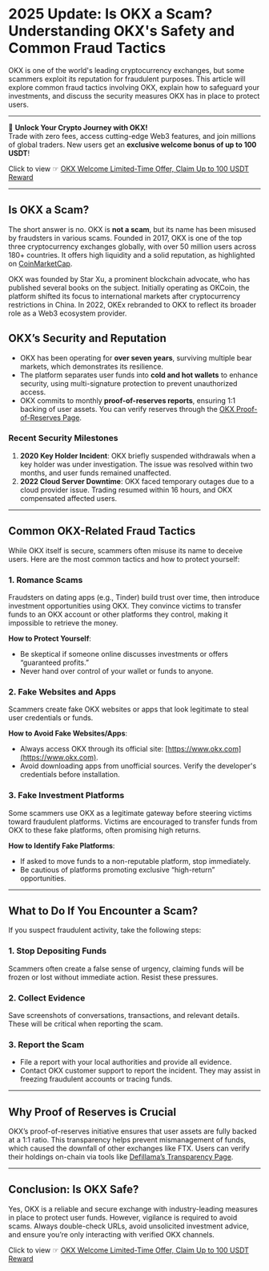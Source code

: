 # 2025 Update: Is OKX a Scam? Understanding OKX's Safety and Common Fraud Tactics

OKX is one of the world's leading cryptocurrency exchanges, but some scammers exploit its reputation for fraudulent purposes. This article will explore common fraud tactics involving OKX, explain how to safeguard your investments, and discuss the security measures OKX has in place to protect users.

---

🚀 **Unlock Your Crypto Journey with OKX!**  
Trade with zero fees, access cutting-edge Web3 features, and join millions of global traders. New users get an **exclusive welcome bonus of up to 100 USDT**!  

Click to view ☞ [OKX Welcome Limited-Time Offer, Claim Up to 100 USDT Reward](https://bit.ly/OKXe)

---

## Is OKX a Scam?

The short answer is no. OKX is **not a scam**, but its name has been misused by fraudsters in various scams. Founded in 2017, OKX is one of the top three cryptocurrency exchanges globally, with over 50 million users across 180+ countries. It offers high liquidity and a solid reputation, as highlighted on [CoinMarketCap](https://coinmarketcap.com/rankings/exchanges/).

OKX was founded by Star Xu, a prominent blockchain advocate, who has published several books on the subject. Initially operating as OKCoin, the platform shifted its focus to international markets after cryptocurrency restrictions in China. In 2022, OKEx rebranded to OKX to reflect its broader role as a Web3 ecosystem provider.

## OKX’s Security and Reputation

- OKX has been operating for **over seven years**, surviving multiple bear markets, which demonstrates its resilience.
- The platform separates user funds into **cold and hot wallets** to enhance security, using multi-signature protection to prevent unauthorized access.
- OKX commits to monthly **proof-of-reserves reports**, ensuring 1:1 backing of user assets. You can verify reserves through the [OKX Proof-of-Reserves Page](https://www.okx.com/proof-of-reserves).

### Recent Security Milestones

1. **2020 Key Holder Incident**: OKX briefly suspended withdrawals when a key holder was under investigation. The issue was resolved within two months, and user funds remained unaffected.
2. **2022 Cloud Server Downtime**: OKX faced temporary outages due to a cloud provider issue. Trading resumed within 16 hours, and OKX compensated affected users.

---

## Common OKX-Related Fraud Tactics

While OKX itself is secure, scammers often misuse its name to deceive users. Here are the most common tactics and how to protect yourself:

### 1. Romance Scams
Fraudsters on dating apps (e.g., Tinder) build trust over time, then introduce investment opportunities using OKX. They convince victims to transfer funds to an OKX account or other platforms they control, making it impossible to retrieve the money.

**How to Protect Yourself**:
- Be skeptical if someone online discusses investments or offers “guaranteed profits.”
- Never hand over control of your wallet or funds to anyone.

### 2. Fake Websites and Apps
Scammers create fake OKX websites or apps that look legitimate to steal user credentials or funds.

**How to Avoid Fake Websites/Apps**:
- Always access OKX through its official site: [https://www.okx.com](https://www.okx.com).  
- Avoid downloading apps from unofficial sources. Verify the developer's credentials before installation.

### 3. Fake Investment Platforms
Some scammers use OKX as a legitimate gateway before steering victims toward fraudulent platforms. Victims are encouraged to transfer funds from OKX to these fake platforms, often promising high returns.

**How to Identify Fake Platforms**:
- If asked to move funds to a non-reputable platform, stop immediately.  
- Be cautious of platforms promoting exclusive “high-return” opportunities.

---

## What to Do If You Encounter a Scam?

If you suspect fraudulent activity, take the following steps:

### 1. Stop Depositing Funds
Scammers often create a false sense of urgency, claiming funds will be frozen or lost without immediate action. Resist these pressures.

### 2. Collect Evidence
Save screenshots of conversations, transactions, and relevant details. These will be critical when reporting the scam.

### 3. Report the Scam
- File a report with your local authorities and provide all evidence.
- Contact OKX customer support to report the incident. They may assist in freezing fraudulent accounts or tracing funds.

---

## Why Proof of Reserves is Crucial

OKX’s proof-of-reserves initiative ensures that user assets are fully backed at a 1:1 ratio. This transparency helps prevent mismanagement of funds, which caused the downfall of other exchanges like FTX. Users can verify their holdings on-chain via tools like [Defillama’s Transparency Page](https://defillama.com/cex/okx).

---

## Conclusion: Is OKX Safe?

Yes, OKX is a reliable and secure exchange with industry-leading measures in place to protect user funds. However, vigilance is required to avoid scams. Always double-check URLs, avoid unsolicited investment advice, and ensure you’re only interacting with verified OKX channels.

Click to view ☞ [OKX Welcome Limited-Time Offer, Claim Up to 100 USDT Reward](https://bit.ly/OKXe)
